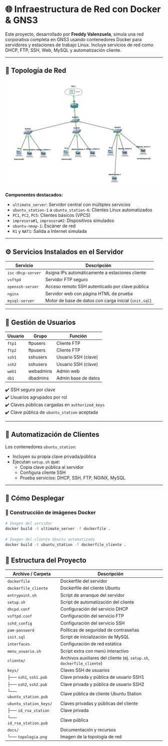# 🌐 Infraestructura de Red con Docker & GNS3

Este proyecto, desarrollado por **Freddy Valenzuela**, simula una red corporativa completa en GNS3 usando contenedores Docker para servidores y estaciones de trabajo Linux. Incluye servicios de red como DHCP, FTP, SSH, Web, MySQL y automatización cliente.

---

## 📸 Topología de Red

![Topología de Red](./topologia_red.jpg)

**Componentes destacados:**
- `ultimate_server`: Servidor central con múltiples servicios
- `ubuntu_station-1` a `ubuntu_station-6`: Clientes Linux automatizados
- `PC1`, `PC2`, `PC5`: Clientes básicos (VPCS)
- `impresora#1`, `impresora#2`: Dispositivos simulados
- `ubuntu-nmap-1`: Escáner de red
- `R1` y `NAT1`: Salida a Internet simulada

---

## ⚙️ Servicios Instalados en el Servidor

| Servicio          | Descripción                                               |
|------------------|-----------------------------------------------------------|
| `isc-dhcp-server`| Asigna IPs automáticamente a estaciones cliente           |
| `vsftpd`         | Servidor FTP seguro                                       |
| `openssh-server` | Acceso remoto SSH autenticado por clave pública           |
| `nginx`          | Servidor web con página HTML de prueba                    |
| `mysql-server`   | Motor de base de datos con carga inicial (`init.sql`)     |

---

## 🔐 Gestión de Usuarios

| Usuario | Grupo      | Función              |
|---------|------------|----------------------|
| `ftp1`  | ftpusers   | Cliente FTP          |
| `ftp2`  | ftpusers   | Cliente FTP          |
| `ssh1`  | sshusers   | Usuario SSH (clave)  |
| `ssh2`  | sshusers   | Usuario SSH (clave)  |
| `web1`  | webadmins  | Admin web            |
| `db1`   | dbadmins   | Admin base de datos  |

✔️ SSH seguro por clave  
✔️ Usuarios agrupados por rol  
✔️ Claves públicas cargadas en `authorized_keys`  
✔️ Clave pública de `ubuntu_station` aceptada

---

## 🤖 Automatización de Clientes

Los contenedores `ubuntu_station`:

- Incluyen su propia clave privada/pública
- Ejecutan `setup.sh` que:
  - Copia clave pública al servidor
  - Configura cliente SSH
  - Prueba servicios: DHCP, SSH, FTP, NGINX, MySQL

---

## 🚀 Cómo Desplegar

### 🔧 Construcción de imágenes Docker

```bash
# Imagen del servidor
docker build -t ultimate_server -f dockerfile .

# Imagen del cliente Ubuntu automatizado
docker build -t ubuntu_station -f dockerfile_cliente .
```
## 📁 Estructura del Proyecto

| Archivo / Carpeta         | Descripción |
|---------------------------|-------------|
| `dockerfile`              | Dockerfile del servidor |
| `dockerfile_cliente`      | Dockerfile del cliente Ubuntu |
| `entrypoint.sh`           | Script de arranque del servidor |
| `setup.sh`                | Script de automatización del cliente |
| `dhcpd.conf`              | Configuración del servicio DHCP |
| `vsftpd.conf`             | Configuración del servicio FTP |
| `sshd_config`             | Configuración del servicio SSH |
| `pam-password`            | Políticas de seguridad de contraseñas |
| `init.sql`                | Script de inicialización de MySQL |
| `interfaces`              | Configuración de red estática |
| `menu_usuario.sh`         | Script extra con menú interactivo |
| `cliente/`                | Archivos auxiliares del cliente (ej. `setup.sh`, `dockerfile_cliente`) |
| `keys/`                   | Claves SSH de usuarios |
| ├── `ssh1`, `ssh1.pub`    | Clave privada y pública de usuario SSH1 |
| ├── `ssh2`, `ssh2.pub`    | Clave privada y pública de usuario SSH2 |
| └── `ubuntu_station.pub`  | Clave pública de cliente Ubuntu Station |
| `ubuntu_station_keys/`    | Claves privadas y públicas del cliente |
| ├── `id_rsa_station`      | Clave privada |
| └── `id_rsa_station.pub`  | Clave pública |
| `docs/`                   | Documentación y recursos |
| └── `topologia.png`       | Imagen de la topología de red |

